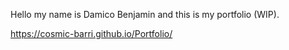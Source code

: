 Hello my name is Damico Benjamin and this is my portfolio (WIP).

https://cosmic-barri.github.io/Portfolio/
